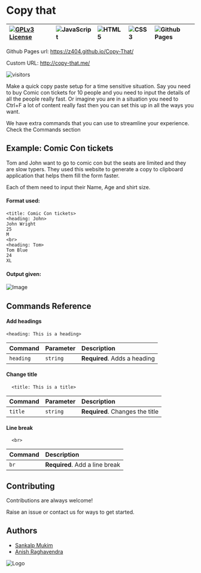 # Copy that

| [![GPLv3 License](https://img.shields.io/badge/License-GPL%20v3-yellow.svg)](https://opensource.org/licenses/) | ![JavaScript](https://img.shields.io/badge/-Javascript-yellow) | ![HTML 5](https://img.shields.io/badge/-HTML%205-orange) | ![CSS 3](https://img.shields.io/badge/-CSS%203-blue) | ![Github Pages](https://img.shields.io/badge/-Github%20Pages-green) |
| :------------------------------------------------------------------------------------------------------------- | :------------------------------------------------------------- | :------------------------------------------------------- | :--------------------------------------------------- | :------------------------------------------------------------------ |

Github Pages url: https://z404.github.io/Copy-That/

Custom URL: http://copy-that.me/

![visitors](https://visitor-badge.glitch.me/badge?page_id=copythat)

Make a quick copy paste setup for a time sensitive situation. Say you need to buy Comic con tickets for 10 people and you need to input the details of all the people really fast. Or imagine you are in a situation you need to Ctrl+F a lot of content really fast then you can set this up in all the ways you want.

We have extra commands that you can use to streamline your experience. Check the Commands section

## Example: Comic Con tickets

Tom and John want to go to comic con but the seats are limited and they are slow typers. They used this website to generate a copy to clipboard application that helps them fill the form faster.

Each of them need to input their Name, Age and shirt size.

#### Format used:

```
<title: Comic Con tickets>
<heading: John>
John Wright
25
M
<br>
<heading: Tom>
Tom Blue
24
XL
```

#### Output given:

![Image](https://cdn.discordapp.com/attachments/768807129149734922/869511326064599070/unknown.png)

## Commands Reference

#### Add headings

```http
<heading: This is a heading>
```

| Command   | Parameter | Description                  |
| :-------- | :-------- | :--------------------------- |
| `heading` | `string`  | **Required**. Adds a heading |

#### Change title

```http
  <title: This is a title>
```

| Command | Parameter | Description                     |
| :------ | :-------- | :------------------------------ |
| `title` | `string`  | **Required**. Changes the title |

#### Line break

```http
  <br>
```

| Command | Description                    |
| :------ | :----------------------------- |
| `br`    | **Required**. Add a line break |

## Contributing

Contributions are always welcome!

Raise an issue or contact us for ways to get started.

## Authors

- [Sankalp Mukim](https://www.github.com/sankalpmukim)
- [Anish Raghavendra](https://www.github.com/z404)

![Logo](https://cdn.discordapp.com/attachments/768807129149734922/869513785277308958/android-chrome-192x192.png)
